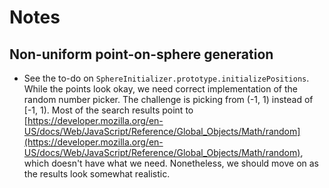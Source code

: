 # Notes

## Non-uniform point-on-sphere generation

* See the to-do on `SphereInitializer.prototype.initializePositions`. While the points look okay, we need correct implementation of the random number picker. The challenge is picking from (-1, 1) instead of [-1, 1). Most of the search results point to [https://developer.mozilla.org/en-US/docs/Web/JavaScript/Reference/Global_Objects/Math/random](https://developer.mozilla.org/en-US/docs/Web/JavaScript/Reference/Global_Objects/Math/random), which doesn't have what we need. Nonetheless, we should move on as the results look somewhat realistic.
